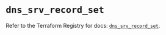# `dns_srv_record_set`

Refer to the Terraform Registry for docs: [`dns_srv_record_set`](https://registry.terraform.io/providers/hashicorp/dns/3.4.3/docs/resources/srv_record_set).
